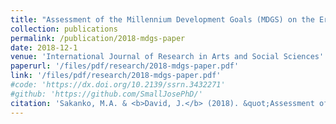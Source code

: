 ```yaml
---
title: "Assessment of the Millennium Development Goals (MDGS) on the Eradication of Poverty and Hunger in Nigeria"
collection: publications
permalink: /publication/2018-mdgs-paper
date: 2018-12-1
venue: 'International Journal of Research in Arts and Social Sciences'
paperurl: '/files/pdf/research/2018-mdgs-paper.pdf'
link: '/files/pdf/research/2018-mdgs-paper.pdf'
#code: 'https://dx.doi.org/10.2139/ssrn.3432271'
#github: 'https://github.com/SmallJosePhD/'
citation: 'Sakanko, M.A. & <b>David, J.</b> (2018). &quot;Assessment of the Millennium Development Goals (MDGS) on the Eradication of Poverty and Hunger in Nigeria.&quot; <i>International Journal of Research in Arts and Social Sciences</i>, <i>11</i>(2), 257-268.'
---
```

